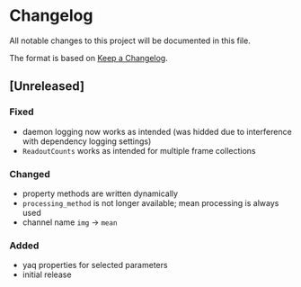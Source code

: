 # Changelog
All notable changes to this project will be documented in this file.

The format is based on [Keep a Changelog](https://keepachangelog.com/).

## [Unreleased]

### Fixed
- daemon logging now works as intended (was hidded due to interference with dependency logging settings)
- `ReadoutCounts` works as intended for multiple frame collections

### Changed
- property methods are written dynamically
- `processing_method` is not longer available; mean processing is always used
- channel name `img` -> `mean`

### Added
- yaq properties for selected parameters
- initial release
